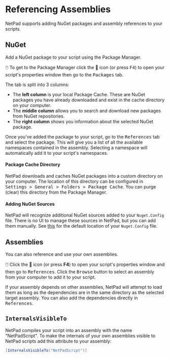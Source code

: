 # Referencing Assemblies

NetPad supports adding NuGet packages and assembly references to your scripts.

## NuGet

Add a NuGet package to your script using the Package Manager.

:computer_mouse: To get to the Package Manager click the :wrench: icon (or press <kbd>F4</kbd>) to open your script's
properties window then go to the <kbd>Packages</kbd> tab.

The tab is split into 3 columns:

* The **left column** is your local Package Cache. These are NuGet packages you have already downloaded and exist in the
  cache directory on your computer.
* The **middle column** allows you to search and download new packages from NuGet repositories.
* The **right column** shows you information about the selected NuGet package.

Once you've added the package to your script, go to the <kbd>References</kbd> tab and select the package. This will give
you a list of all the available namespaces contained in the assembly. Selecting a namespace will automatically add it to
your script's namespaces.

#### Package Cache Directory

NetPad downloads and caches NuGet packages into a custom directory on your computer. The location of this directory can
be configured in <kbd><kbd>Settings</kbd> > <kbd>General</kbd> > <kbd>Folders</kbd> > <kbd>Package Cache</kbd></kbd>.
You can purge (clear) this directory from the Package Manager.

#### Adding NuGet Sources

NetPad will recognize additional NuGet sources added to your `Nuget.Config` file. There is no UI to manage these sources
in NetPad, but you can add them manually.
See [this](https://learn.microsoft.com/en-us/nuget/consume-packages/configuring-nuget-behavior#config-file-locations-and-uses)
for the default location of your `Nuget.Config` file.

## Assemblies

You can also reference and use your own assemblies.

:computer_mouse: Click the :wrench: icon (or press **F4**) to open your script's properties window and then go to <kbd>
References</kbd>. Click the <kbd>Browse</kbd> button to select an assembly from your computer to add it to your script.

If your assembly depends on other assemblies, NetPad will attempt to load them as long as the dependencies are in the
same directory as the selected target assembly. You can also add the dependencies directly in <kbd>References</kbd>.

## `InternalsVisibleTo`

NetPad compiles your script into an assembly with the name "NetPadScript". To make the internals of your own assemblies
visible to NetPad scripts add this attribute to your assembly:

```csharp
[InternalsVisibleTo("NetPadScript")]
```